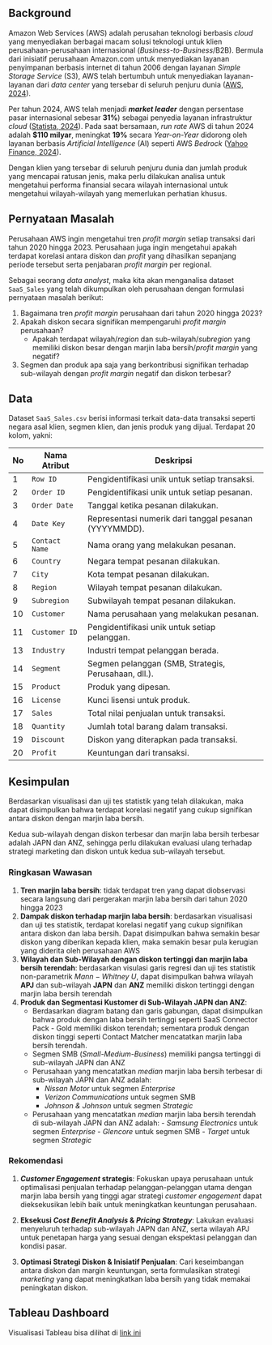 ## Background

Amazon Web Services (AWS) adalah perusahan teknologi berbasis *cloud* yang menyediakan berbagai macam solusi teknologi untuk klien perusahaan-perusahaan internasional (*Business-to-Business*/B2B). Bermula dari inisiatif perusahaan Amazon.com untuk menyediakan layanan penyimpanan berbasis internet di tahun 2006 dengan layanan *Simple Storage Service* (S3), AWS telah bertumbuh untuk menyediakan layanan-layanan dari *data center* yang tersebar di seluruh penjuru dunia ([AWS, 2024](https://aws.amazon.com/about-aws/our-origins/)). 

Per tahun 2024, AWS telah menjadi ***market leader*** dengan persentase pasar internasional sebesar **31%**) sebagai penyedia layanan infrastruktur *cloud* ([Statista, 2024](https://www.statista.com/chart/18819/worldwide-market-share-of-leading-cloud-infrastructure-service-providers/)). Pada saat bersamaan, *run rate* AWS di tahun 2024 adalah **$110 milyar**, meningkat **19%** secara *Year-on-Year* didorong oleh layanan berbasis *Artificial Intelligence* (AI) seperti AWS *Bedrock* ([Yahoo Finance, 2024](https://finance.yahoo.com/news/amazon-rises-45-6-2024-120400789.html)).

Dengan klien yang tersebar di seluruh penjuru dunia dan jumlah produk yang mencapai ratusan jenis, maka perlu dilakukan analisa untuk mengetahui performa finansial secara wilayah internasional untuk mengetahui wilayah-wilayah yang memerlukan perhatian khusus.  

## Pernyataan Masalah
Perusahaan AWS ingin mengetahui tren *profit margin* setiap transaksi dari tahun 2020 hingga 2023. Perusahaan juga ingin mengetahui apakah terdapat korelasi antara diskon dan *profit* yang dihasilkan sepanjang periode tersebut serta penjabaran *profit margin* per regional. 

Sebagai seorang *data analyst*, maka kita akan menganalisa dataset `SaaS_Sales` yang telah dikumpulkan oleh perusahaan dengan formulasi pernyataan masalah berikut:

1. Bagaimana tren *profit margin* perusahaan dari tahun 2020 hingga 2023?
2. Apakah diskon secara signifikan mempengaruhi *profit margin* perusahaan?
   - Apakah terdapat wilayah/*region* dan sub-wilayah/*subregion* yang memiliki diskon besar dengan marjin laba bersih/*profit margin* yang negatif?
3. Segmen dan produk apa saja yang berkontribusi signifikan terhadap sub-wilayah dengan *profit margin* negatif dan diskon terbesar?

## Data
Dataset `SaaS_Sales.csv` berisi informasi terkait data-data transaksi seperti negara asal klien, segmen klien, dan jenis produk yang dijual. Terdapat 20 kolom, yakni:

| No | Nama Atribut     | Deskripsi                                                                 |
|----|------------------|--------------------------------------------------------------------------|
| 1  | `Row ID`          | Pengidentifikasi unik untuk setiap transaksi.                            |
| 2  | `Order ID`         | Pengidentifikasi unik untuk setiap pesanan.                              |
| 3  | `Order Date`       | Tanggal ketika pesanan dilakukan.                                        |
| 4  | `Date Key`         | Representasi numerik dari tanggal pesanan (YYYYMMDD).                    |
| 5  | `Contact Name`     | Nama orang yang melakukan pesanan.                                       |
| 6  | `Country`          | Negara tempat pesanan dilakukan.                                         |
| 7  | `City`             | Kota tempat pesanan dilakukan.                                           |
| 8  | `Region`           | Wilayah tempat pesanan dilakukan.                                        |
| 9  | `Subregion`        | Subwilayah tempat pesanan dilakukan.                                     |
| 10 | `Customer`        | Nama perusahaan yang melakukan pesanan.                                 |
| 11 | `Customer ID`      | Pengidentifikasi unik untuk setiap pelanggan.                            |
| 13 | `Industry`         | Industri tempat pelanggan berada.                                        |
| 14 | `Segment`          | Segmen pelanggan (SMB, Strategis, Perusahaan, dll.).                    |
| 15 | `Product`          | Produk yang dipesan.                                                    |
| 16 | `License`          | Kunci lisensi untuk produk.                                              |
| 17 | `Sales`            | Total nilai penjualan untuk transaksi.                                   |
| 18 | `Quantity`         | Jumlah total barang dalam transaksi.                                     |
| 19 | `Discount`         | Diskon yang diterapkan pada transaksi.                                   |
| 20 | `Profit`           | Keuntungan dari transaksi.                                              |

## Kesimpulan
Berdasarkan visualisasi dan uji tes statistik yang telah dilakukan, maka dapat disimpulkan bahwa terdapat korelasi negatif yang cukup signifikan antara diskon dengan marjin laba bersih. 

Kedua sub-wilayah dengan diskon terbesar dan marjin laba bersih terbesar adalah JAPN dan ANZ, sehingga perlu dilakukan evaluasi ulang terhadap strategi marketing dan diskon untuk kedua sub-wilayah tersebut.

### Ringkasan Wawasan
1. **Tren marjin laba bersih**: tidak terdapat tren yang dapat diobservasi secara langsung dari pergerakan marjin laba bersih dari tahun 2020 hingga 2023
2. **Dampak diskon terhadap marjin laba bersih**: berdasarkan visualisasi dan uji tes statistik, terdapat korelasi negatif yang cukup signifikan antara diskon dan laba bersih. Dapat disimpulkan bahwa semakin besar diskon yang diberikan kepada klien, maka semakin besar pula kerugian yang diderita oleh perusahaan AWS
3. **Wilayah dan Sub-Wilayah dengan diskon tertinggi dan marjin laba bersih terendah**: berdasarkan visulasi garis regresi dan uji tes statistik non-parametrik $Mann-Whitney\ U$, dapat disimpulkan bahwa wilayah **APJ** dan sub-wilayah **JAPN** dan **ANZ** memiliki diskon tertinggi dengan marjin laba bersih terendah
4. **Produk dan Segmentasi Kustomer di Sub-Wilayah JAPN dan ANZ**:
    - Berdasarkan diagram batang dan garis gabungan, dapat disimpulkan bahwa produk dengan laba bersih tertinggi seperti SaaS Connector Pack - Gold memiliki diskon terendah; sementara produk dengan diskon tinggi seperti Contact Matcher mencatatkan marjin laba bersih terendah.
    - Segmen SMB (*Small-Medium-Business*) memiliki pangsa tertinggi di sub-wilayah JAPN dan ANZ
    - Perusahaan yang mencatatkan *median* marjin laba bersih terbesar di sub-wilayah JAPN dan ANZ adalah:
        -  *Nissan Motor* untuk segmen *Enterprise*
        -  *Verizon Communications* untuk segmen SMB
        -  *Johnson & Johnson* untuk segmen *Strategic*
    - Perusahaan yang mencatatkan *median* marjin laba bersih terendah di sub-wilayah JAPN dan ANZ adalah:
            -  *Samsung Electronics* untuk segmen *Enterprise*
            -  *Glencore* untuk segmen SMB
            -  *Target* untuk segmen *Strategic*

### Rekomendasi
1. ***Customer Engagement* strategis**: Fokuskan upaya perusahaan untuk optimalisasi penjualan terhadap pelanggan-pelanggan utama dengan marjin laba bersih yang tinggi agar strategi *customer engagement* dapat dieksekusikan lebih baik untuk meningkatkan keuntungan perusahaan.

2. **Eksekusi *Cost Benefit Analysis* & *Pricing Strategy***: Lakukan evaluasi menyeluruh terhadap sub-wilayah JAPN dan ANZ, serta wilayah APJ untuk penetapan harga yang sesuai dengan ekspektasi pelanggan dan kondisi pasar.

3. **Optimasi Strategi Diskon & Inisiatif Penjualan**: Cari keseimbangan antara diskon dan margin keuntungan, serta formulasikan strategi *marketing* yang dapat meningkatkan laba bersih yang tidak memakai peningkatan diskon.

## Tableau Dashboard
Visualisasi Tableau bisa dilihat di [link ini](https://public.tableau.com/views/dashboard_saas_dataset/awsdashboard?:language=en-US&:sid=&:redirect=auth&:display_count=n&:origin=viz_share_link)

